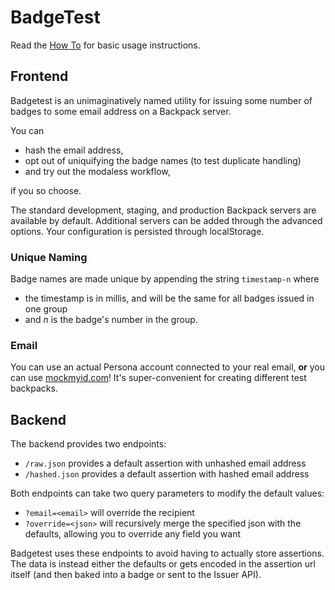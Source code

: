 # BadgeTest

Read the [How To](https://github.com/stenington/badgetest/wiki/How-To) for basic usage instructions.

## Frontend

Badgetest is an unimaginatively named utility for issuing some number
of badges to some email address on a Backpack server.

You can 

  * hash the email address, 
  * opt out of uniquifying the badge names (to test duplicate handling) 
  * and try out the modaless workflow, 

if you so choose.

The standard development, staging, and production Backpack servers are 
available by default. Additional servers can be added through the advanced
options. Your configuration is persisted through localStorage.

### Unique Naming

Badge names are made unique by appending the string `timestamp-n` where 

  * the timestamp is in millis, and will be the same for all badges issued in one group
  * and *n* is the badge's number in the group. 

### Email

You can use an actual Persona account connected to your real email, **or** you 
can use [mockmyid.com](https://github.com/callahad/mockmyid)! It's super-convenient
for creating different test backpacks.

## Backend

The backend provides two endpoints:

  * `/raw.json` provides a default assertion with unhashed email address
  * `/hashed.json` provides a default assertion with hashed email address

Both endpoints can take two query parameters to modify the default values:

  * `?email=<email>` will override the recipient
  * `?override=<json>` will recursively merge the specified json with the defaults, 
    allowing you to override any field you want

Badgetest uses these endpoints to avoid having to actually store assertions. The
data is instead either the defaults or gets encoded in the assertion url itself
(and then baked into a badge or sent to the Issuer API). 
